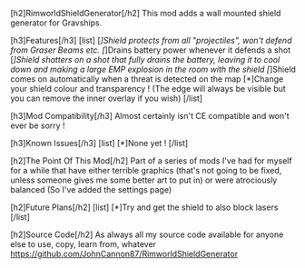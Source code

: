 [h2]RimworldShieldGenerator[/h2]
This mod adds a wall mounted shield generator for Gravships.

[h3]Features[/h3]
[list]
[*]Shield protects from all "projectiles", won't defend from Graser Beams etc.
[*]Drains battery power whenever it defends a shot
[*]Shield shatters on a shot that fully drains the battery, leaving it to cool down and making a large EMP explosion in the room with the shield
[*]Shield comes on automatically when a threat is detected on the map
[*]Change your shield colour and transparency ! (The edge will always be visible but you can remove the inner overlay if you wish)
[/list]


[h3]Mod Compatibility[/h3]
Almost certainly isn't CE compatible and won't ever be sorry !

[h3]Known Issues[/h3]
[list]
[*]None yet !
[/list]


[h2]The Point Of This Mod[/h2]
Part of a series of mods I've had for myself for a while that have either terrible graphics (that's not going to be fixed, unless someone gives me some better art to put in) or were atrociously balanced (So I've added the settings page)

[h2]Future Plans[/h2]
[list]
[*]Try and get the shield to also block lasers
[/list]

[h2]Source Code[/h2]
As always all my source code available for anyone else to use, copy, learn from, whatever
https://github.com/JohnCannon87/RimworldShieldGenerator
